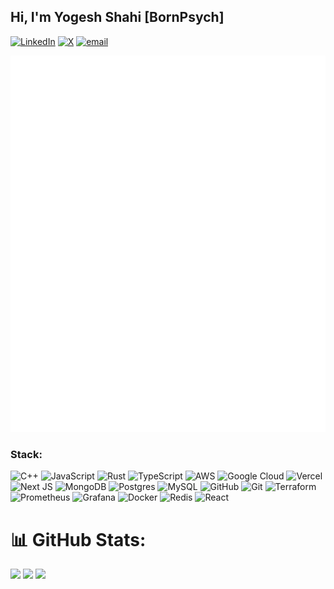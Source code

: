 <h2 align="left">Hi, I'm Yogesh Shahi [BornPsych]</h2>

[![LinkedIn](https://img.shields.io/badge/LinkedIn-%230077B5.svg?logo=linkedin&logoColor=white)](https://linkedin.com/in/yogesh-shahi) [![X](https://img.shields.io/badge/X-black.svg?logo=X&logoColor=white)](https://x.com/bornpsych_) [![email](https://img.shields.io/badge/Email-D14836?logo=gmail&logoColor=white)](mailto:yogeshshahi120@gmail.com) 

![Metrics](https://raw.githubusercontent.com/bornpsych/bornpsych/main/github-metrics.svg)

### Stack:
![C++](https://img.shields.io/badge/c++-%2300599C.svg?style=flat-square&logo=c%2B%2B&logoColor=white) ![JavaScript](https://img.shields.io/badge/javascript-%23323330.svg?style=flat-square&logo=javascript&logoColor=%23F7DF1E) ![Rust](https://img.shields.io/badge/rust-%23000000.svg?style=flat-square&logo=rust&logoColor=white) ![TypeScript](https://img.shields.io/badge/typescript-%23007ACC.svg?style=flat-square&logo=typescript&logoColor=white) ![AWS](https://img.shields.io/badge/AWS-%23FF9900.svg?style=flat-square&logo=amazon-aws&logoColor=white) ![Google Cloud](https://img.shields.io/badge/GoogleCloud-%234285F4.svg?style=flat-square&logo=google-cloud&logoColor=white) ![Vercel](https://img.shields.io/badge/vercel-%23000000.svg?style=flat-square&logo=vercel&logoColor=white) ![Next JS](https://img.shields.io/badge/Next-black?style=flat-square&logo=next.js&logoColor=white) ![MongoDB](https://img.shields.io/badge/MongoDB-%234ea94b.svg?style=flat-square&logo=mongodb&logoColor=white) ![Postgres](https://img.shields.io/badge/postgres-%23316192.svg?style=flat-square&logo=postgresql&logoColor=white) ![MySQL](https://img.shields.io/badge/mysql-4479A1.svg?style=flat-square&logo=mysql&logoColor=white) ![GitHub](https://img.shields.io/badge/github-%23121011.svg?style=flat-square&logo=github&logoColor=white) ![Git](https://img.shields.io/badge/git-%23F05033.svg?style=flat-square&logo=git&logoColor=white) ![Terraform](https://img.shields.io/badge/terraform-%235835CC.svg?style=flat-square&logo=terraform&logoColor=white) ![Prometheus](https://img.shields.io/badge/Prometheus-E6522C?style=flat-square&logo=Prometheus&logoColor=white) ![Grafana](https://img.shields.io/badge/grafana-%23F46800.svg?style=flat-square&logo=grafana&logoColor=white) ![Docker](https://img.shields.io/badge/docker-%230db7ed.svg?style=flat-square&logo=docker&logoColor=white) ![Redis](https://img.shields.io/badge/redis-%23DD0031.svg?style=flat-square&logo=redis&logoColor=white) ![React](https://img.shields.io/badge/react-%2320232a.svg?style=flat-square&logo=react&logoColor=%2361DAFB)
# 📊 GitHub Stats:
![](https://github-readme-stats.vercel.app/api?username=bornpsych&theme=catppuccin_mocha&hide_border=false&include_all_commits=false&count_private=true) 
![](https://nirzak-streak-stats.vercel.app/?user=bornpsych&theme=catppuccin_mocha&hide_border=false)
![](https://github-readme-stats.vercel.app/api/top-langs/?username=bornpsych&theme=catppuccin_mocha&hide_border=false&include_all_commits=false&count_private=true&layout=compact)
